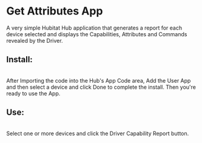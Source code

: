 # Get Attributes App

A very simple Hubitat Hub application that generates a report for each device selected and displays the Capabilities, Attributes and Commands revealed by the Driver.
<p>
<h2>Install:</h2><br>
After Importing the code into the Hub's App Code area, Add the User App and then select a device and click Done to complete the install. Then you're ready to use the App.
<p>
<h2>Use:</h2><br>
Select one or more devices and click the Driver Capability Report button. 
